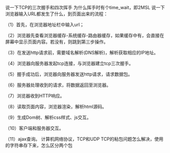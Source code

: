 说一下TCP的三次握手和四次挥手
为什么挥手时有个time_wait，即2MSL
说一下浏览器输入URL都发生了什么，到页面出来的流程：
> 
（1）首先，在浏览器地址栏中输入url；

（2）浏览器先查看浏览器缓存-系统缓存-路由器缓存，如果缓存中有，会直接在屏幕中显示页面内容。若没有，则跳到第三步操作。

（3）在发送http请求前，需要域名解析(DNS解析)，解析获取相应的IP地址。

（4）浏览器向服务器发起tcp连接，与浏览器建立tcp三次握手。

（5）握手成功后，浏览器向服务器发送http请求，请求数据包。

（6）服务器处理收到的请求，将数据返回至浏览器。

（7）浏览器收到HTTP响应。

（8）读取页面内容，浏览器渲染，解析html源码。

（9）生成Dom树、解析css样式、js交互。

（10）客户端和服务器交互。

（11）ajax查询。
计算机网络协议，TCP和UDP
TCP的粘包问题怎么解决，使用的字符串存下来，怎么区分两个包